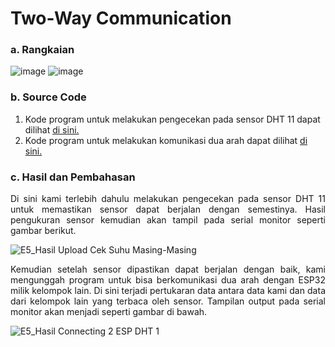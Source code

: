 # Two-Way Communication 

### a. Rangkaian
![image](https://github.com/raolaay/SistemEmbedded/assets/145360333/60013cd1-5eab-4471-9055-f37f27b26cfd)
![image](https://github.com/raolaay/SistemEmbedded/assets/145360333/97c93354-3fea-4ef5-a312-e6017536da28)

### b. Source Code
1. Kode program untuk melakukan pengecekan pada sensor DHT 11 dapat dilihat <a href="">di sini.</a>
2. Kode program untuk melakukan komunikasi dua arah dapat dilihat <a href="">di sini.</a>

### c. Hasil dan Pembahasan
<p align="justify">Di sini kami terlebih dahulu melakukan pengecekan pada sensor DHT 11 untuk memastikan
sensor dapat berjalan dengan semestinya. Hasil pengukuran sensor kemudian akan tampil pada serial monitor
seperti gambar berikut.</p>

![E5_Hasil Upload Cek Suhu Masing-Masing](https://github.com/raolaay/SistemEmbedded/assets/145360333/5cc5ee58-238c-4f53-8036-9f494f8dd30c)

<p align="justify"> Kemudian setelah sensor dipastikan dapat berjalan dengan baik, kami mengunggah program untuk
bisa berkomunikasi dua arah dengan ESP32 milik kelompok lain. Di sini terjadi pertukaran data antara data kami dan data
dari kelompok lain yang terbaca oleh sensor. Tampilan output pada serial monitor akan menjadi seperti gambar di bawah.</p>

![E5_Hasil Connecting 2 ESP DHT 1](https://github.com/raolaay/SistemEmbedded/assets/145360333/0c74cfe2-78a1-4e6e-a5e3-307fe0574c30)
